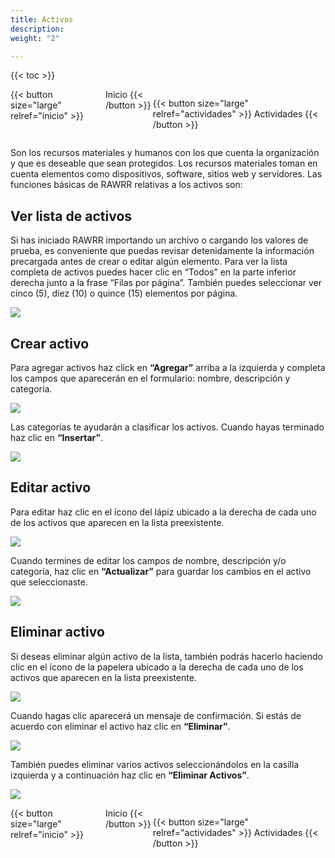 ```yaml
---
title: Activos
description: 
weight: "2"

---
```

{{< toc >}}

<div style="display: flex; justify-content: space-between">
{{< button size="large" relref="inicio" >}}  <i class="arrow left"></i> Inicio {{< /button >}}

{{< button size="large" relref="actividades" >}} Actividades<i class="arrow right"></i> {{< /button >}}

</div>

Son los recursos materiales y humanos con los que cuenta la organización y que es deseable que sean protegidos. Los recursos materiales toman en cuenta elementos como dispositivos, software, sitios web y servidores. Las funciones básicas de RAWRR relativas a los activos son:

## Ver lista de activos

Si has iniciado RAWRR importando un archivo o cargando los valores de prueba, es conveniente que puedas revisar detenidamente la información precargada antes de crear o editar algún elemento. Para ver la lista completa de activos puedes hacer clic en “Todos” en la parte inferior derecha junto a la frase “Filas por página”. También puedes seleccionar ver cinco (5), diez (10) o quince (15) elementos por página.

![](/images/es/activos-ver-lista.png)

## Crear activo

Para agregar activos haz click en **“Agregar”** arriba a la izquierda y completa los campos que aparecerán en el formulario: nombre, descripción y categoría.

![](/images/es/activos-agregar.png)

Las categorías te ayudarán a clasificar los activos. Cuando hayas terminado haz clic en **“Insertar”**.

![](/images/es/insertar-nuevo-activo.png)

## Editar activo

Para editar haz clic en el ícono del lápiz ubicado a la derecha de cada uno de los activos que aparecen en la lista preexistente.

![](/images/es/activos-editar.png)

Cuando termines de editar los campos de nombre, descripción y/o categoría, haz clic en **“Actualizar”** para guardar los cambios en el activo que seleccionaste.

![](/images/es/actualizar-activo.png)

## Eliminar activo

Si deseas eliminar algún activo de la lista, también podrás hacerlo haciendo clic en el ícono de la papelera ubicado a la derecha de cada uno de los activos que aparecen en la lista preexistente.

![](/images/es/activos-eliminar1.png)

Cuando hagas clic aparecerá un mensaje de confirmación. Si estás de acuerdo con eliminar el activo haz clic en **“Eliminar”**.

![](/images/es/activos-confirmar-eliminacion.png)

También puedes eliminar varios activos seleccionándolos en la casilla izquierda y a continuación haz clic en **“Eliminar Activos”**.

![](/images/es/activos-eliminar2.png)

<div style="display: flex; justify-content: space-between">
{{< button size="large" relref="inicio" >}} <i class="arrow left"> </i> Inicio {{< /button >}}

{{< button size="large" relref="actividades" >}} Actividades <i class="arrow right"></i> {{< /button >}}

</div>